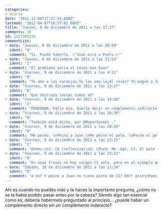 ```yaml
---
categories:
- diario
date: "2011-12-08T17:27:54.000Z"
lastmod: "2012-04-07T18:37:02.000Z"
title: "Jueves, 8 de diciembre de 2011 a las 17:27"
comments: 10
id: 1323365274
commentList:
- date: "Jueves, 8 de diciembre de 2011 a las 20:59"
  ident: "0"
  comment: "Sí. Puede haberlo. \"Juan miró a Pedro.\""
- date: "Jueves, 8 de diciembre de 2011 a las 21:54"
  ident: "1"
  comment: "El problema seria al reves mas bien"
- date: "Viernes, 9 de diciembre de 2011 a las 4:11"
  ident: "0"
  comment: "Yo amo a las naranjas.Yo las amo.\n¿Al revés? Yo pegué a Juan. Yo le pegué."
- date: "Viernes, 9 de diciembre de 2011 a las 13:27"
  ident: "0"
  comment: "Qué destroza textos somos xD"
- date: "Viernes, 9 de diciembre de 2011 a las 14:36"
  ident: "2"
  comment: "PERDONNN, Fallo mío. Quería decir un complemento indirecto si uno directo. xDDDDD"
- date: "Viernes, 9 de diciembre de 2011 a las 16:36"
  ident: "0"
  comment: "También está dicho, por @MoperSenses ."
- date: "Viernes, 9 de diciembre de 2011 a las 20:39"
  ident: "0"
  comment: "Me peino. \nPeino a Juan.\nMe peino el pelo. \nPeino el pelo. \n\nAnalizad esas frases! A mi tmb me paso ese dilema por la cabeza... \n\ny creo q me dijeron q no, q si algo tiene pinta de CI pero no hay CD, pues se le llama CD."
- date: "Viernes, 9 de diciembre de 2011 a las 23:15"
  ident: "1"
  comment: "@temu:\n1: CD (reflexivo)\n2: CD\n3: Me -&gt; CI, El pelo -&gt; CD\n4: CD"
- date: "Viernes, 9 de diciembre de 2011 a las 23:21"
  ident: "0"
  comment: "En esas frases no hay ningún CI solo, pero en el ejemplo que puso @MoperSenses con pegar, sí que lo hay."
- date: "Sábado, 10 de diciembre de 2011 a las 11:34"
  ident: "0"
  comment: "a no? Y peino a Juan no tiene pinta de CI? EH?! ps\n\nPues yo en cuarto de eso me eqivocaba en eso... xD"
---
```


Ahí es cuando no puedes más y te haces la importante pregunta, ¿cómo no se te había podido pasar antes por la cabeza? Siendo algo tan esencial como es, debería habermelo preguntado al principio... ¿puede haber un complemento directo sin un complemento inderecto?